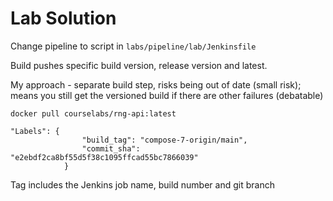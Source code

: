 # Lab Solution



Change pipeline to script in `labs/pipeline/lab/Jenkinsfile`

Build pushes specific build version, release version and latest.


My approach - separate build step, risks being out of date (small risk); means you still get the versioned build if there are other failures (debatable)


```
docker pull courselabs/rng-api:latest

```

>

```
"Labels": {
                "build_tag": "compose-7-origin/main",
                "commit_sha": "e2ebdf2ca8bf55d5f38c1095ffcad55bc7866039"
            }
```

Tag includes the Jenkins job name, build number and git branch 
